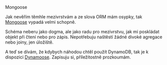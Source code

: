 Mongoose

Jak nevěřím těmhle mezivrstvám a ze slova ORM mám osypky, tak [Mongoose](https://mongoosejs.com/) vypadá velmi schopně.

Schéma neberu jako dogma, ale jako radu pro mezivrstvu, jak mi poskládat objekt při čtení nebo pro zápis. Nepotřebuju naštěstí žádné divoké agregace nebo joiny, jen úložiště.

A teď se dívám, že kdybych náhodou chtěl použít DynamoDB, tak je k dispozici [Dynamoose](https://www.npmjs.com/package/dynamoose). Zapisuju si, příležitostně prozkoumám.